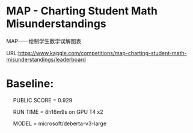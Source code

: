 # MAP - Charting Student Math Misunderstandings

MAP——绘制学生数学误解图表

URL:https://www.kaggle.com/competitions/map-charting-student-math-misunderstandings/leaderboard

# Baseline: 
  
`  `  PUBLIC SCORE = 0.929

`  `  RUN TIME = 8h16m9s on GPU T4 x2

`  `  MODEL = microsoft/deberta-v3-large
